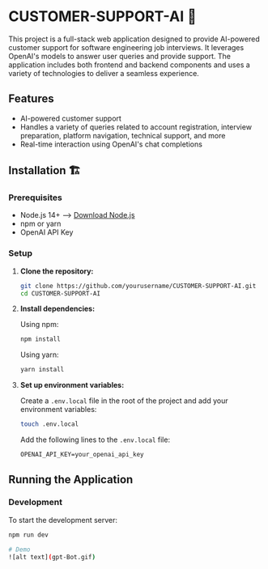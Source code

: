# CUSTOMER-SUPPORT-AI 🤖        
This project is a full-stack web application designed to provide AI-powered customer support for software engineering job interviews. It leverages OpenAI's models to answer user queries and provide support. The application includes both frontend and backend components and uses a variety of technologies to deliver a seamless experience.

## Features
- AI-powered customer support
- Handles a variety of queries related to account registration, interview preparation, platform navigation, technical support, and more
- Real-time interaction using OpenAI's chat completions

## Installation 🏗️

### Prerequisites
- Node.js 14+ --> [Download Node.js](https://nodejs.org/)
- npm or yarn
- OpenAI API Key

### Setup

1. **Clone the repository:**

    ```bash
    git clone https://github.com/yourusername/CUSTOMER-SUPPORT-AI.git
    cd CUSTOMER-SUPPORT-AI
    ```

2. **Install dependencies:**

    Using npm:
    ```bash
    npm install
    ```

    Using yarn:
    ```bash
    yarn install
    ```

3. **Set up environment variables:**

    Create a `.env.local` file in the root of the project and add your environment variables:
    ```bash
    touch .env.local
    ```

    Add the following lines to the `.env.local` file:
    ```
    OPENAI_API_KEY=your_openai_api_key
    ```

## Running the Application

### Development

To start the development server:
```bash
npm run dev

# Demo
![alt text](gpt-Bot.gif)